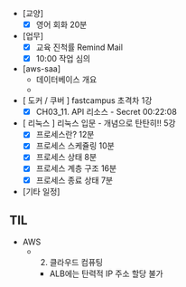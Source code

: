 - [교양]
	- [x] 영어 회화 20분
- [업무]
	- [x] 교육 진척률 Remind Mail
	- [x] 10:00 작업 심의
- [aws-saa]
	- 데이터베이스 개요
	- 
- [ 도커 / 쿠버 ] fastcampus 초격차 1강
	- [x] CH03_11. API 리소스 - Secret 00:22:08
- [ 리눅스 ] 리눅스 입문 - 개념으로 탄탄히!! 5강
	- [x] 프로세스란? 12분
	- [x] 프로세스 스케쥴링 10분
	- [x] 프로세스 상태 8분
	- [x] 프로세스 계층 구조 16분
	- [x] 프로세스 종료 상태 7분
- [기타 일정]

## TIL
- AWS
	- 2. 클라우드 컴퓨팅
		- ALB에는 탄력적 IP 주소 할당 불가
<!--stackedit_data:
eyJoaXN0b3J5IjpbNTMyNDAyNDU5LDE4NjMwNDIzNjcsLTE4Nj
U0ODIzMzEsLTMwOTM0OTE0OCwxNzQyMzYwOTUwLC0xNjE2NTY1
MTU3LDIxMTQ2MzUxMTcsLTE3MjgyNDQxNzcsMTQzNjIwMDEyNl
19
-->